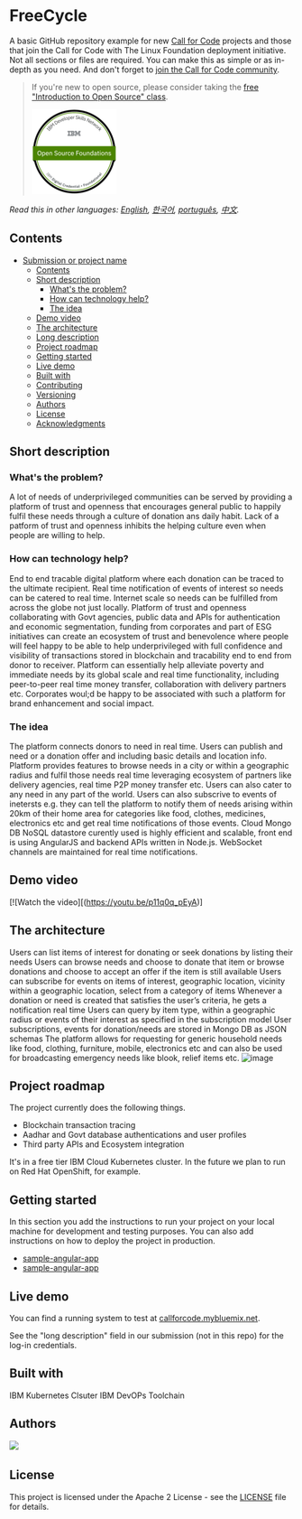 # FreeCycle



A basic GitHub repository example for new [Call for Code](https://developer.ibm.com/callforcode/) projects and those that join the Call for Code with The Linux Foundation deployment initiative. Not all sections or files are required. You can make this as simple or as in-depth as you need. And don't forget to [join the Call for Code community](https://developer.ibm.com/callforcode/solutions/projects/get-started/).

> If you're new to open source, please consider taking the [free "Introduction to Open Source" class](https://cognitiveclass.ai/courses/introduction-to-open-source).
> 
> [![Open Source Foundations](images/open-source-foundations.png)](https://cognitiveclass.ai/courses/introduction-to-open-source)

_Read this in other languages: [English](README.md), [한국어](./docs/README.ko.md), [português](./docs/README.pt_br.md), [中文](./docs/README.zh.md)._ 

## Contents

- [Submission or project name](#submission-or-project-name)
  - [Contents](#contents)
  - [Short description](#short-description)
    - [What's the problem?](#whats-the-problem)
    - [How can technology help?](#how-can-technology-help)
    - [The idea](#the-idea)
  - [Demo video](#demo-video)
  - [The architecture](#the-architecture)
  - [Long description](#long-description)
  - [Project roadmap](#project-roadmap)
  - [Getting started](#getting-started)
  - [Live demo](#live-demo)
  - [Built with](#built-with)
  - [Contributing](#contributing)
  - [Versioning](#versioning)
  - [Authors](#authors)
  - [License](#license)
  - [Acknowledgments](#acknowledgments)

## Short description

### What's the problem?

A lot of needs of underprivileged communities can be served by providing a platform of trust and openness that encourages general public to happily fulfil these needs through a culture of donation ans daily habit. Lack of a patform of trust and openness inhibits the helping culture even when people are willing to help.

### How can technology help?

End to end tracable digital platform where each donation can be traced to the ultimate recipient. Real time notification of events of interest so needs can be catered to real time. Internet scale so needs can be fulfilled from across the globe not just locally. Platform of trust and openness collaborating with Govt agencies, public data and APIs for authentication and economic segmentation, funding from corporates and part of ESG initiatives can create an ecosystem of trust and benevolence where people will feel happy to be able to help underprivileged with full confidence and visibility of transactions stored in blockchain and tracability end to end from donor to receiver. Platform can essentially help alleviate poverty and immediate needs by its global scale and real time functionality, including peer-to-peer real time money transfer, collaboration with delivery partners etc. Corporates woul;d be happy to be associated with such a platform for brand enhancement and social impact.

### The idea

The platform connects donors to need in real time. Users can publish and need or a donation offer and including basic details and location info. Platform provides features to browse needs in a city or within a geographic radius and fulfil those needs real time leveraging ecosystem of partners like delivery agencies, real time P2P money transfer etc. Users can also cater to any need in any part of the world. Users can also subscrive to events of inetersts e.g. they can tell the platform to notify them of needs arising within 20km of their home area for categories like food, clothes, medicines, electronics etc and get real time notifications of those events. Cloud Mongo DB NoSQL datastore curently used is highly efficient and scalable, front end is using AngularJS and backend APIs written in Node.js. WebSocket channels are maintained for real time notifications.

## Demo video

[![Watch the video][(https://youtu.be/p11q0q_pEyA)]

## The architecture


Users can list items of interest for donating or seek donations by listing their needs
Users can browse needs and choose to donate that item or browse donations and choose to accept an offer if the item is still available
Users can subscribe for events on items of interest, geographic location, vicinity within a geographic location, select from a category of items
Whenever a donation or need is created that satisfies the user’s criteria, he gets a notification real time
Users can query by item type, within a geographic radius or events of their interest as specified in the subscription model
User subscriptions, events for donation/needs are stored in Mongo DB as JSON schemas
The platform allows for requesting for generic household needs like food, clothing, furniture, mobile, electronics etc and can also be used for broadcasting emergency needs like blook, relief items etc.
<img width="1190" alt="image" src="https://drive.google.com/file/d/1I8lG5iHU5sO38yHkOucSC6skvBYGdb_6/view?usp=share_link">




## Project roadmap

The project currently does the following things.

- Blockchain transaction tracing
- Aadhar and Govt database authentications and user profiles
- Third party APIs and Ecosystem integration

It's in a free tier IBM Cloud Kubernetes cluster. In the future we plan to run on Red Hat OpenShift, for example.



## Getting started

In this section you add the instructions to run your project on your local machine for development and testing purposes. You can also add instructions on how to deploy the project in production.

- [sample-angular-app](https://github.com/sujoyghosal/Call_for_Code_FreeCycle/tree/main/Web)
- [sample-angular-app](https://github.com/sujoyghosal/Call_for_Code_FreeCycle/tree/main/API)


## Live demo

You can find a running system to test at [callforcode.mybluemix.net]([http://callforcode.mybluemix.net/](http://159.122.177.104:31363)).

See the "long description" field in our submission (not in this repo) for the log-in credentials.

## Built with

IBM Kubernetes Clsuter
IBM DevOPs Toolchain


## Authors

<a href="[https://github.com/Call-for-Code/Project-Sample/graphs/contributors](https://github.com/sujoyghosal/Call_for_Code_FreeCycle)">
  <img src="[https://contributors-img.web.app/image?repo=Call-for-Code/Project-Sample](https://github.com/sujoyghosal/Call_for_Code_FreeCycle)" />
</a>

## License

This project is licensed under the Apache 2 License - see the [LICENSE](LICENSE) file for details.

